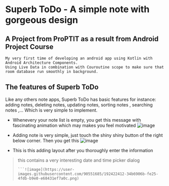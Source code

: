 # Superb ToDo - A simple note with gorgeous design
## A Project from ProPTIT as a result from Android Project Course
```
My very first time of developing an android app using Kotlin with Android Architecture Components. 
Using Live Data in combination with Couroutine scope to make sure that room database run smoothly in background.
```
## The features of Superb ToDo
Like any others note apps, Superb ToDo has basic features for instance: adding notes, deleting notes, updating notes, sorting notes , searching notes ,... Which is very simple to implement.
- Whenevery your note list is empty, you get this message with fascinating animation which may makes you feel motivated
![image](https://user-images.githubusercontent.com/90551685/192421285-f1eac95c-e107-487f-8f8e-72e16b6b0dac.png)

- Adding note is very simple, just touch the shiny shiny button of the right below corner. Then you get this 
  ![image](https://user-images.githubusercontent.com/90551685/192421425-c505f3fa-703f-4ae9-b0d5-c772d0e2c3db.png)

- This is this adding layout after you thoroughly enter the information
 > this contains a very interesting date and time picker dialog
 >```![image](https://user-images.githubusercontent.com/90551685/192422392-fb1d3d98-f13d-470c-81e6-af819404ab39.png)
>```![image](https://user-images.githubusercontent.com/90551685/192422412-34b6906b-fe25-4fdb-b9e0-e68431ef7a0c.png)


